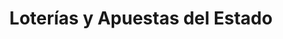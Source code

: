 ---
title: "Loterías y Apuestas del Estado"
url: /alzira/loterias-y-apuestas-del-estado-carrer-calderon-barca/
shop: lotería
---